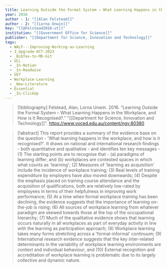 ```yaml
---
title: Learning Outside the Formal System – What Learning Happens in the Workplace, and How is It Recognised?
year: 2016
author - 1: "[[Alan Felstead]]"
author - 2: "[[Lorna Unwin]]"
key: "[[@Felstead2016-ut]]"
institution: "[[Government Office for Science]]"
publisher: "[[Department for Science, Innovation and Technology]]"
tags:
  - WALF---Improving-Working-as-Learning
  - 3_Upgrade-OCT-2023
  - _BibTex-to-MD-Git
  - UCL
  - _In-Notion
  - _In-Readwise
  - VET
  - Workplace-Learning
  - _New-Literature
  - Essential
  - _In-ClickUp
---
```


> [!bibliography]
> Felstead, Alan, Lorna Unwin. 2016. “Learning Outside the Formal System – What Learning Happens in the Workplace, and How is It Recognised?.” "[[Department for Science, Innovation and Technology]]". https://www.voced.edu.au/content/ngv:80380

> [!abstract]
> This report provides a summary of the evidence base on the question -  'What learning happens in the workplace, and how is it recognised?'. It draws on national and international research findings - both quantitative and qualitative - and identifies ten key messages -  (1) The starting points are to recognise that -  (a) paradigms of learning differ; and (b) workplaces are contested spaces in which what counts as 'learning'; (2) Measures of 'learning as acquisition' include the incidence of workplace training; (3) Real levels of training expenditure by employers have also moved downwards; (4) Despite the emphasis placed on training course attendance and the acquisition of qualifications, both are relatively low-rated by employees in terms of their helpfulness in improving work performance; (5) At a time when formal workplace training has been declining, the evidence suggests that the importance of learning on-the-job is rising; (6) All sources of workplace learning from whatever paradigm are skewed towards those at the top of the occupational hierarchy; (7) Much of the qualitative evidence shows that learning occurs naturally in all workplaces as part of everyday activity in line with the learning as participation approach; (8) Workplace learning takes many forms stretching across a 'formal-informal' continuum; (9) International research evidence suggests that the key inter-related determinants in the variability of workplace learning environments are context and individual behaviour; and (10) External recognition and accreditation of workplace learning is problematic due to its largely collective and dynamic nature.